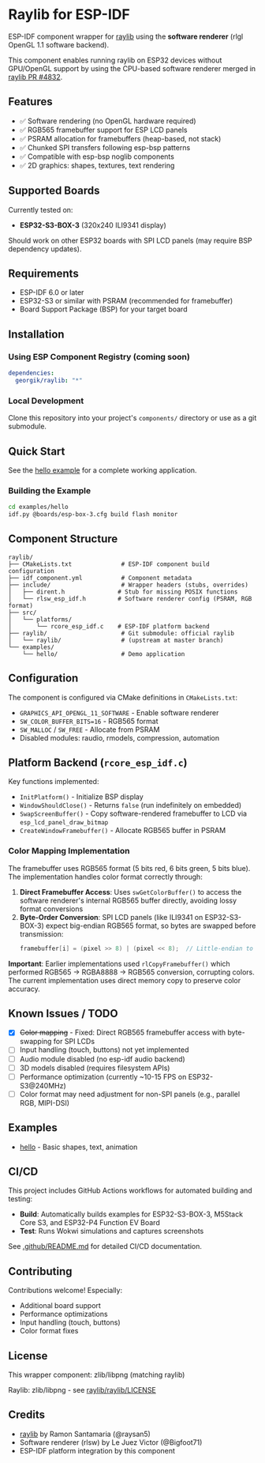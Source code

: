# Raylib for ESP-IDF

ESP-IDF component wrapper for [raylib](https://www.raylib.com/) using the **software renderer** (rlgl OpenGL 1.1 software backend).

This component enables running raylib on ESP32 devices without GPU/OpenGL support by using the CPU-based software renderer merged in [raylib PR #4832](https://github.com/raysan5/raylib/pull/4832).

## Features

- ✅ Software rendering (no OpenGL hardware required)
- ✅ RGB565 framebuffer support for ESP LCD panels
- ✅ PSRAM allocation for framebuffers (heap-based, not stack)
- ✅ Chunked SPI transfers following esp-bsp patterns
- ✅ Compatible with esp-bsp noglib components
- ✅ 2D graphics: shapes, textures, text rendering

## Supported Boards

Currently tested on:
- **ESP32-S3-BOX-3** (320x240 ILI9341 display)

Should work on other ESP32 boards with SPI LCD panels (may require BSP dependency updates).

## Requirements

- ESP-IDF 6.0 or later
- ESP32-S3 or similar with PSRAM (recommended for framebuffer)
- Board Support Package (BSP) for your target board

## Installation

### Using ESP Component Registry (coming soon)
```yaml
dependencies:
  georgik/raylib: "*"
```

### Local Development
Clone this repository into your project's `components/` directory or use as a git submodule.

## Quick Start

See the [hello example](examples/hello/README.md) for a complete working application.

### Building the Example

```bash
cd examples/hello
idf.py @boards/esp-box-3.cfg build flash monitor
```

## Component Structure

```
raylib/
├── CMakeLists.txt              # ESP-IDF component build configuration
├── idf_component.yml           # Component metadata
├── include/                    # Wrapper headers (stubs, overrides)
│   ├── dirent.h               # Stub for missing POSIX functions
│   └── rlsw_esp_idf.h         # Software renderer config (PSRAM, RGB format)
├── src/
│   └── platforms/
│       └── rcore_esp_idf.c    # ESP-IDF platform backend
├── raylib/                     # Git submodule: official raylib
│   └── raylib/                 # (upstream at master branch)
└── examples/
    └── hello/                  # Demo application
```

## Configuration

The component is configured via CMake definitions in `CMakeLists.txt`:

- `GRAPHICS_API_OPENGL_11_SOFTWARE` - Enable software renderer
- `SW_COLOR_BUFFER_BITS=16` - RGB565 format
- `SW_MALLOC` / `SW_FREE` - Allocate from PSRAM
- Disabled modules: raudio, rmodels, compression, automation

## Platform Backend (`rcore_esp_idf.c`)

Key functions implemented:
- `InitPlatform()` - Initialize BSP display
- `WindowShouldClose()` - Returns `false` (run indefinitely on embedded)
- `SwapScreenBuffer()` - Copy software-rendered framebuffer to LCD via `esp_lcd_panel_draw_bitmap`
- `CreateWindowFramebuffer()` - Allocate RGB565 buffer in PSRAM

### Color Mapping Implementation

The framebuffer uses RGB565 format (5 bits red, 6 bits green, 5 bits blue). The implementation handles color format correctly through:

1. **Direct Framebuffer Access**: Uses `swGetColorBuffer()` to access the software renderer's internal RGB565 buffer directly, avoiding lossy format conversions
2. **Byte-Order Conversion**: SPI LCD panels (like ILI9341 on ESP32-S3-BOX-3) expect big-endian RGB565 format, so bytes are swapped before transmission:
   ```c
   framebuffer[i] = (pixel >> 8) | (pixel << 8);  // Little-endian to big-endian
   ```

**Important**: Earlier implementations used `rlCopyFramebuffer()` which performed RGB565 → RGBA8888 → RGB565 conversion, corrupting colors. The current implementation uses direct memory copy to preserve color accuracy.

## Known Issues / TODO

- [x] ~~Color mapping~~ - Fixed: Direct RGB565 framebuffer access with byte-swapping for SPI LCDs
- [ ] Input handling (touch, buttons) not yet implemented
- [ ] Audio module disabled (no esp-idf audio backend)
- [ ] 3D models disabled (requires filesystem APIs)
- [ ] Performance optimization (currently ~10-15 FPS on ESP32-S3@240MHz)
- [ ] Color format may need adjustment for non-SPI panels (e.g., parallel RGB, MIPI-DSI)

## Examples

- [hello](examples/hello/) - Basic shapes, text, animation

## CI/CD

This project includes GitHub Actions workflows for automated building and testing:

- **Build**: Automatically builds examples for ESP32-S3-BOX-3, M5Stack Core S3, and ESP32-P4 Function EV Board
- **Test**: Runs Wokwi simulations and captures screenshots

See [.github/README.md](.github/README.md) for detailed CI/CD documentation.

## Contributing

Contributions welcome! Especially:
- Additional board support
- Performance optimizations
- Input handling (touch, buttons)
- Color format fixes

## License

This wrapper component: zlib/libpng (matching raylib)

Raylib: zlib/libpng - see [raylib/raylib/LICENSE](raylib/raylib/LICENSE)

## Credits

- [raylib](https://www.raylib.com/) by Ramon Santamaria (@raysan5)
- Software renderer (rlsw) by Le Juez Victor (@Bigfoot71)
- ESP-IDF platform integration by this component
